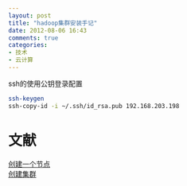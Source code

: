 ```yaml
---
layout: post
title: "hadoop集群安装手记"
date: 2012-08-06 16:43
comments: true
categories: 
- 技术
- 云计算
---
```


ssh的使用公钥登录配置

```bash
ssh-keygen
ssh-copy-id -i ~/.ssh/id_rsa.pub 192.168.203.198
```


# 文献

[创建一个节点](http://www.michael-noll.com/tutorials/running-hadoop-on-ubuntu-linux-single-node-cluster/)  
[创建集群](http://www.michael-noll.com/tutorials/running-hadoop-on-ubuntu-linux-multi-node-cluster/)  

